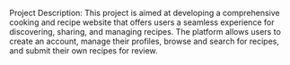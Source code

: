 Project Description:
This project is aimed at developing a comprehensive cooking and recipe website that
offers users a seamless experience for discovering, sharing, and managing recipes.
The platform allows users to create an account, manage their profiles, browse and
search for recipes, and submit their own recipes for review.

